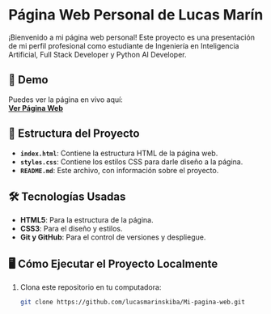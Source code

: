 # Página Web Personal de Lucas Marín

¡Bienvenido a mi página web personal! Este proyecto es una presentación de mi perfil profesional como estudiante de Ingeniería en Inteligencia Artificial, Full Stack Developer y Python AI Developer.

## 🚀 Demo

Puedes ver la página en vivo aquí:  
[**Ver Página Web**](https://lucasmarinskiba.github.io/Mi-pagina-web)

## 📂 Estructura del Proyecto

- **`index.html`**: Contiene la estructura HTML de la página web.
- **`styles.css`**: Contiene los estilos CSS para darle diseño a la página.
- **`README.md`**: Este archivo, con información sobre el proyecto.

## 🛠️ Tecnologías Usadas

- **HTML5**: Para la estructura de la página.
- **CSS3**: Para el diseño y estilos.
- **Git y GitHub**: Para el control de versiones y despliegue.

## 🖥️ Cómo Ejecutar el Proyecto Localmente

1. Clona este repositorio en tu computadora:
   ```bash
   git clone https://github.com/lucasmarinskiba/Mi-pagina-web.git
